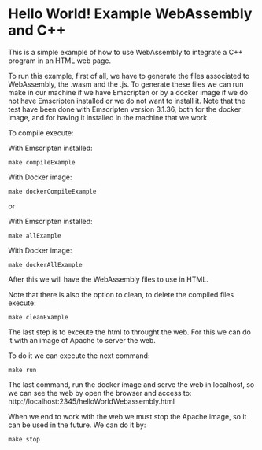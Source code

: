# Hello World! Example WebAssembly and C++

This is a simple example of how to use WebAssembly to integrate a C++ program in an HTML web page.

To run this example, first of all, we have to generate the files associated to WebAssembly, the .wasm and the .js. To generate these files we can run make in our machine if we have Emscripten or by a docker image if we do not have Emscripten installed or we do not want to install it. Note that the test have been done with Emscripten version 3.1.36, both for the docker image, and for having it installed in the machine that we work.

To compile execute:

With Emscripten installed:

```shell
make compileExample
```

With Docker image:

```shell
make dockerCompileExample
```

or

With Emscripten installed:

```shell
make allExample
```

With Docker image:

```shell
make dockerAllExample
```

After this we will have the WebAssembly files to use in HTML.

Note that there is also the option to clean, to delete the compiled files execute:

```shell
make cleanExample
```

The last step is to exceute the html to throught the web. For this we can do it with an image of Apache to server the web.

To do it we can execute the next command:

```shell
make run
```

The last command, run the docker image and serve the web in localhost, so we can see the web by open the browser and access to:
http://localhost:2345/helloWorldWebassembly.html

When we end to work with the web we must stop the Apache image, so it can be used in the future. We can do it by:

```shell
make stop
```